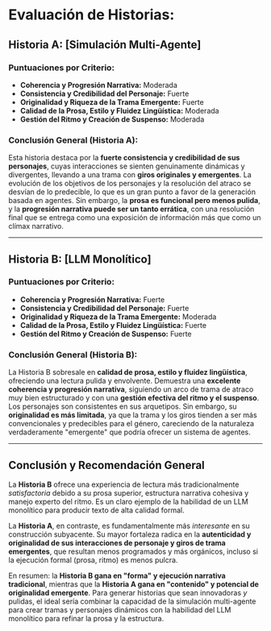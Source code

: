 
# Evaluación de Historias:

## Historia A: [Simulación Multi-Agente]

### Puntuaciones por Criterio:
*   **Coherencia y Progresión Narrativa:** Moderada
*   **Consistencia y Credibilidad del Personaje:** Fuerte
*   **Originalidad y Riqueza de la Trama Emergente:** Fuerte
*   **Calidad de la Prosa, Estilo y Fluidez Lingüística:** Moderada
*   **Gestión del Ritmo y Creación de Suspenso:** Moderada

### Conclusión General (Historia A):
Esta historia destaca por la **fuerte consistencia y credibilidad de sus personajes**, cuyas interacciones se sienten genuinamente dinámicas y divergentes, llevando a una trama con **giros originales y emergentes**. La evolución de los objetivos de los personajes y la resolución del atraco se desvían de lo predecible, lo que es un gran punto a favor de la generación basada en agentes. Sin embargo, la **prosa es funcional pero menos pulida**, y la **progresión narrativa puede ser un tanto errática**, con una resolución final que se entrega como una exposición de información más que como un clímax narrativo.

---

## Historia B: [LLM Monolítico]

### Puntuaciones por Criterio:
*   **Coherencia y Progresión Narrativa:** Fuerte
*   **Consistencia y Credibilidad del Personaje:** Fuerte
*   **Originalidad y Riqueza de la Trama Emergente:** Moderada
*   **Calidad de la Prosa, Estilo y Fluidez Lingüística:** Fuerte
*   **Gestión del Ritmo y Creación de Suspenso:** Fuerte

### Conclusión General (Historia B):
La Historia B sobresale en **calidad de prosa, estilo y fluidez lingüística**, ofreciendo una lectura pulida y envolvente. Demuestra una **excelente coherencia y progresión narrativa**, siguiendo un arco de trama de atraco muy bien estructurado y con una **gestión efectiva del ritmo y el suspenso**. Los personajes son consistentes en sus arquetipos. Sin embargo, su **originalidad es más limitada**, ya que la trama y los giros tienden a ser más convencionales y predecibles para el género, careciendo de la naturaleza verdaderamente "emergente" que podría ofrecer un sistema de agentes.

---

## Conclusión y Recomendación General

La **Historia B** ofrece una experiencia de lectura más tradicionalmente *satisfactoria* debido a su prosa superior, estructura narrativa cohesiva y manejo experto del ritmo. Es un claro ejemplo de la habilidad de un LLM monolítico para producir texto de alta calidad formal.

La **Historia A**, en contraste, es fundamentalmente más *interesante* en su construcción subyacente. Su mayor fortaleza radica en la **autenticidad y originalidad de sus interacciones de personaje y giros de trama emergentes**, que resultan menos programados y más orgánicos, incluso si la ejecución formal (prosa, ritmo) es menos pulcra.

En resumen: la **Historia B gana en "forma" y ejecución narrativa tradicional**, mientras que la **Historia A gana en "contenido" y potencial de originalidad emergente**. Para generar historias que sean innovadoras *y* pulidas, el ideal sería combinar la capacidad de la simulación multi-agente para crear tramas y personajes dinámicos con la habilidad del LLM monolítico para refinar la prosa y la estructura.